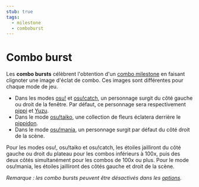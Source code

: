```yaml
---
stub: true
tags:
  - milestone
  - comboburst
---
```


# Combo burst

Les **combo bursts** célèbrent l'obtention d'un [combo milestone](/wiki/Glossary/Combo_milestone) en faisant clignoter une image d'éclat de combo. Ces images sont différentes pour chaque mode de jeu.

- Dans les modes [osu!](/wiki/Game_mode/osu!) et [osu!catch](/wiki/Game_mode/osu!catch), un personnage surgit du côté gauche ou droit de la fenêtre. Par défaut, ce personnage sera respectivement [pippi](/wiki/Mascots#-pippi) et [Yuzu](/wiki/Mascots#-yuzu).
- Dans le mode [osu!taiko](/wiki/Game_mode/osu!taiko), une collection de fleurs éclatera derrière le [pippidon](/wiki/Mascots#don).
- Dans le mode [osu!mania](/wiki/Game_mode/osu!mania), un personnage surgit par défaut du côté droit de la scène.

Pour les modes osu!, osu!taiko et osu!catch, les étoiles jailliront du côté gauche ou droit du plateau pour les combos inférieurs à 100x, puis des deux côtés simultanément pour les combos de 100x ou plus. Pour le mode osu!mania, les étoiles jailliront des côtés gauche et droit de la scène.

*Remarque : les combo bursts peuvent être désactivés dans les [options](/wiki/Options).*

<!--TODO: Add images and links-->
